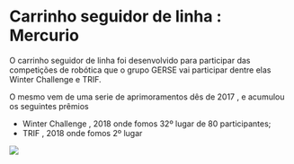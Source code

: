 # Carrinho seguidor de linha : Mercurio

O carrinho seguidor de linha foi desenvolvido para participar das competições de robótica que o grupo GERSE vai participar dentre elas Winter Challenge e TRIF.

O mesmo vem de uma serie de  aprimoramentos  dês de 2017 , e acumulou os seguintes prêmios

- Winter Challenge , 2018 onde fomos 32º lugar de 80 participantes;
- TRIF , 2018 onde fomos 2º  lugar

![](Follow_Line-0384b92b-afa0-4950-950d-665ee16879c3.jpeg)
